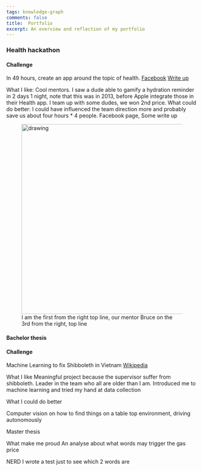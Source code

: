```yaml
---
tags: knowledge-graph
comments: false
title:  Portfolio
excerpt: An overview and reflection of my portfolio
---
```

### Health hackathon
#### Challenge 
In 49 hours, create an app around the topic of health. [Facebook](https://www.facebook.com/jvhackingfest/?fref=nf) [Write up](https://www.techinasia.com/jv-hacking-fest-healthcare-hackathon-vietnam)

What I like: Cool mentors. I saw a dude able to gamify a hydration reminder in 2 days 1 night, note that this was in 2013, before Apple integrate those in their Health app. I team up with some dudes, we won 2nd price.
What could do better: I could have influenced the team direction more and probably save us about four hours * 4 people.
Facebook page, Some write up
<figure>
<img src="https://cdn.techinasia.com/wp-content/uploads/2013/11/jv-hacking-fest-vietnam-saigon-720x540.jpg" alt="drawing" width="500"/>
<figcaption>I am the first from the right top line, our mentor Bruce on the 3rd from the right, top line
  </figure>

#### Bachelor thesis
#### Challenge
Machine Learning to fix Shibboleth in Vietnam [Wikipedia](https://en.wikipedia.org/wiki/Vietnamese_phonology#Initial_consonants)

What I like
Meaningful project because the supervisor suffer from shibboleth. Leader in the team who all are older than I am. Introduced me to machine learning and tried my hand at data collection

What I could do better






Computer vision on how to find things on a table top environment, driving autonomously


Master thesis

What make me proud
An analyse about what words may trigger the gas price


NERD 
I wrote a test just to see which 2 words are
